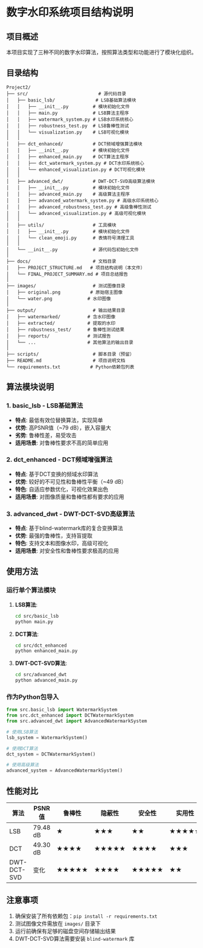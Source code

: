 # 数字水印系统项目结构说明

## 项目概述

本项目实现了三种不同的数字水印算法，按照算法类型和功能进行了模块化组织。

## 目录结构

```
Project2/
├── src/                          # 源代码目录
│   ├── basic_lsb/               # LSB基础算法模块
│   │   ├── __init__.py         # 模块初始化文件
│   │   ├── main.py             # LSB算法主程序
│   │   ├── watermark_system.py # LSB水印系统核心
│   │   ├── robustness_test.py  # LSB鲁棒性测试
│   │   └── visualization.py    # LSB可视化模块
│   │
│   ├── dct_enhanced/           # DCT频域增强算法模块
│   │   ├── __init__.py         # 模块初始化文件
│   │   ├── enhanced_main.py    # DCT算法主程序
│   │   ├── dct_watermark_system.py # DCT水印系统核心
│   │   └── enhanced_visualization.py # DCT可视化模块
│   │
│   ├── advanced_dwt/           # DWT-DCT-SVD高级算法模块
│   │   ├── __init__.py         # 模块初始化文件
│   │   ├── advanced_main.py    # 高级算法主程序
│   │   ├── advanced_watermark_system.py # 高级水印系统核心
│   │   ├── advanced_robustness_test.py # 高级鲁棒性测试
│   │   └── advanced_visualization.py # 高级可视化模块
│   │
│   ├── utils/                  # 工具模块
│   │   ├── __init__.py         # 模块初始化文件
│   │   └── clean_emoji.py      # 表情符号清理工具
│   │
│   └── __init__.py             # 源代码包初始化文件
│
├── docs/                       # 文档目录
│   ├── PROJECT_STRUCTURE.md   # 项目结构说明（本文件）
│   └── FINAL_PROJECT_SUMMARY.md # 项目总结报告
│
├── images/                     # 测试图像目录
│   ├── original.png           # 原始宿主图像
│   └── water.png             # 水印图像
│
├── output/                     # 输出结果目录
│   ├── watermarked/          # 含水印图像
│   ├── extracted/            # 提取的水印
│   ├── robustness_test/      # 鲁棒性测试结果
│   ├── reports/              # 测试报告
│   └── ...                   # 其他算法的输出目录
│
├── scripts/                    # 脚本目录（预留）
├── README.md                   # 项目说明文档
└── requirements.txt           # Python依赖包列表
```

## 算法模块说明

### 1. basic_lsb - LSB基础算法
- **特点**: 最低有效位替换算法，实现简单
- **优势**: 高PSNR值（~79 dB），嵌入容量大
- **劣势**: 鲁棒性差，易受攻击
- **适用场景**: 对鲁棒性要求不高的简单应用

### 2. dct_enhanced - DCT频域增强算法
- **特点**: 基于DCT变换的频域水印算法
- **优势**: 较好的不可见性和鲁棒性平衡（~49 dB）
- **特色**: 自适应参数优化，可视化效果出色
- **适用场景**: 对图像质量和鲁棒性都有要求的应用

### 3. advanced_dwt - DWT-DCT-SVD高级算法
- **特点**: 基于blind-watermark库的复合变换算法
- **优势**: 最强的鲁棒性，支持盲提取
- **特色**: 支持文本和图像水印，高级可视化
- **适用场景**: 对安全性和鲁棒性要求极高的应用

## 使用方法

### 运行单个算法模块

1. **LSB算法**:
   ```bash
   cd src/basic_lsb
   python main.py
   ```

2. **DCT算法**:
   ```bash
   cd src/dct_enhanced
   python enhanced_main.py
   ```

3. **DWT-DCT-SVD算法**:
   ```bash
   cd src/advanced_dwt
   python advanced_main.py
   ```

### 作为Python包导入

```python
from src.basic_lsb import WatermarkSystem
from src.dct_enhanced import DCTWatermarkSystem
from src.advanced_dwt import AdvancedWatermarkSystem

# 使用LSB算法
lsb_system = WatermarkSystem()

# 使用DCT算法
dct_system = DCTWatermarkSystem()

# 使用高级算法
advanced_system = AdvancedWatermarkSystem()
```

## 性能对比

| 算法 | PSNR值 | 鲁棒性 | 隐蔽性 | 安全性 | 实用性 |
|------|--------|--------|--------|--------|--------|
| LSB | 79.48 dB | ★ | ★★★ | ★★ | ★★★★★ |
| DCT | 49.30 dB | ★★★★ | ★★★★★ | ★★★★ | ★★★ |
| DWT-DCT-SVD | 变化 | ★★★★★ | ★★★★ | ★★★★★ | ★★ |

## 注意事项

1. 确保安装了所有依赖包：`pip install -r requirements.txt`
2. 测试图像文件需放在 `images/` 目录下
3. 运行前确保有足够的磁盘空间存储输出结果
4. DWT-DCT-SVD算法需要安装 `blind-watermark` 库
